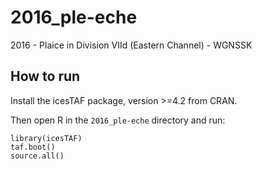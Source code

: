 # 2016_ple-eche

2016 - Plaice in Division VIId (Eastern Channel) - WGNSSK

## How to run

Install the icesTAF package, version >=4.2 from CRAN.

Then open R in the `2016_ple-eche` directory and run:

```
library(icesTAF)
taf.boot()
source.all()
```
